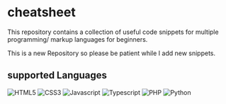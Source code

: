 # cheatsheet

This repository contains a collection of useful code snippets for multiple programming/ markup languages for beginners.

This is a new Repository so please be patient while I add new snippets.

## supported Languages

![HTML5](https://img.shields.io/badge/-HTML5-black?style=for-the-badge&logo=html5)
![CSS3](https://img.shields.io/badge/-CSS3-black?style=for-the-badge&logo=css3)
![Javascript](https://img.shields.io/badge/-Javascript-black?style=for-the-badge&logo=javascript)
![Typescript](https://img.shields.io/badge/-Typescript-black?style=for-the-badge&logo=typescript)
![PHP](https://img.shields.io/badge/-PHP-black?style=for-the-badge&logo=php)
![Python](https://img.shields.io/badge/-Python-black?style=for-the-badge&logo=python)
